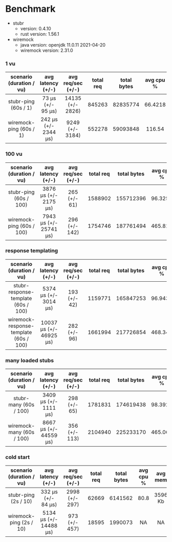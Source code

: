 # Benchmark

* stubr
    * version: 0.4.10
    * rust version: 1.56.1
* wiremock
    * java version: openjdk 11.0.11 2021-04-20
    * wiremock version: 2.31.0

### 1 vu

| scenario (duration / vu) |  avg latency (+/-)   | avg req/sec (+/-) | total req | total bytes | avg cpu % |  avg mem   |
|:------------------------:|:--------------------:|:-----------------:|:---------:|:-----------:|:---------:|:----------:|
|   stubr-ping (60s / 1)   |  73 µs (+/- 95 µs)   | 14135 (+/- 2826)  |  845263   |  82835774   |  66.4218  |  3132 Kb   |
| wiremock-ping (60s / 1)  | 242 µs (+/- 2344 µs) |  9249 (+/- 3184)  |  552278   |  59093848   |  116.54   | 297.836 Mb |

### 100 vu

| scenario (duration / vu)  |   avg latency (+/-)    | avg req/sec (+/-) | total req | total bytes | avg cpu % |  avg mem   |
|:-------------------------:|:----------------------:|:-----------------:|:---------:|:-----------:|:---------:|:----------:|
|  stubr-ping (60s / 100)   | 3876 µs (+/- 2175 µs)  |   265 (+/- 61)    |  1588902  |  155712396  |  96.3259  | 7657.7 Kb  |
| wiremock-ping (60s / 100) | 7943 µs (+/- 25741 µs) |   296 (+/- 142)   |  1754746  |  187761494  |  465.812  | 335.388 Mb |

### response templating

|        scenario (duration / vu)        |    avg latency (+/-)    | avg req/sec (+/-) | total req | total bytes | avg cpu % |  avg mem   |
|:--------------------------------------:|:-----------------------:|:-----------------:|:---------:|:-----------:|:---------:|:----------:|
|  stubr-response-template (60s / 100)   |  5374 µs (+/- 3014 µs)  |   193 (+/- 42)    |  1159771  |  165847253  |  96.9436  | 8564.73 Kb |
| wiremock-response-template (60s / 100) | 10037 µs (+/- 46925 µs) |   282 (+/- 96)    |  1661994  |  217726854  |  468.343  | 346.824 Mb |

### many loaded stubs

| scenario (duration / vu)  |   avg latency (+/-)    | avg req/sec (+/-) | total req | total bytes | avg cpu % |  avg mem   |
|:-------------------------:|:----------------------:|:-----------------:|:---------:|:-----------:|:---------:|:----------:|
|  stubr-many (60s / 100)   | 3409 µs (+/- 1111 µs)  |   298 (+/- 65)    |  1781831  |  174619438  |  98.3927  | 7227.05 Kb |
| wiremock-many (60s / 100) | 8667 µs (+/- 44559 µs) |   356 (+/- 113)   |  2104940  |  225233170  |  465.066  | 411.96 Mb  |

### cold start

| scenario (duration / vu) |   avg latency (+/-)    | avg req/sec (+/-) | total req | total bytes | avg cpu % | avg mem |
|:------------------------:|:----------------------:|:-----------------:|:---------:|:-----------:|:---------:|:-------:|
|   stubr-ping (2s / 10)   |   332 µs (+/- 84 µs)   |  2998 (+/- 297)   |   62669   |   6141562   |   80.8    | 3596 Kb |
| wiremock-ping (2s / 10)  | 5134 µs (+/- 14488 µs) |   973 (+/- 457)   |   18595   |   1990073   |    NA     |   NA    |